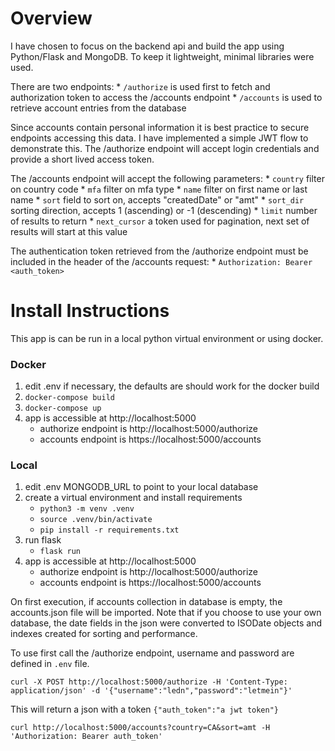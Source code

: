 # Overview
I have chosen to focus on the backend api and build the app using Python/Flask and MongoDB. To keep it lightweight, minimal libraries were used.

There are two endpoints:
    * `/authorize` is used first to fetch and authorization token to access the /accounts endpoint
    * `/accounts` is used to retrieve account entries from the database

Since accounts contain personal information it is best practice to secure endpoints accessing this data. I have implemented a simple JWT flow to demonstrate this.
The /authorize endpoint will accept login credentials and provide a short lived access token.

The /accounts endpoint will accept the following parameters:
    * `country` filter on country code
    * `mfa` filter on mfa type
    * `name` filter on first name or last name
    * `sort` field to sort on, accepts "createdDate" or "amt"
    * `sort_dir` sorting direction, accepts 1 (ascending) or -1 (descending)
    * `limit` number of results to return
    * `next_cursor` a token used for pagination, next set of results will start at this value

The authentication token retrieved from the /authorize endpoint must be included in the header of the /accounts request:
    * `Authorization: Bearer <auth_token>`


# Install Instructions
This app is can be run in a local python virtual environment or using docker.

### Docker
1. edit .env if necessary, the defaults are should work for the docker build
2. `docker-compose build`
3. `docker-compose up`
4. app is accessible at http://localhost:5000
    * authorize endpoint is http://localhost:5000/authorize
    * accounts endpoint is https://localhost:5000/accounts

### Local
1. edit .env MONGODB_URL to point to your local database
2. create a virtual environment and install requirements
    * `python3 -m venv .venv`
    * `source .venv/bin/activate`
    * `pip install -r requirements.txt`
3. run flask
    * `flask run`
4. app is accessible at http://localhost:5000
    * authorize endpoint is http://localhost:5000/authorize
    * accounts endpoint is https://localhost:5000/accounts

On first execution, if accounts collection in database is empty, the accounts.json file will be imported. Note that if you choose to use your own database,
the date fields in the json were converted to ISODate objects and indexes created for sorting and performance.

To use first call the /authorize endpoint, username and password are defined in `.env` file.

`curl -X POST http://localhost:5000/authorize -H 'Content-Type: application/json' -d '{"username":"ledn","password":"letmein"}'`

This will return a json with a token
`{"auth_token":"a jwt token"}`

`curl http://localhost:5000/accounts?country=CA&sort=amt -H 'Authorization: Bearer auth_token'`
